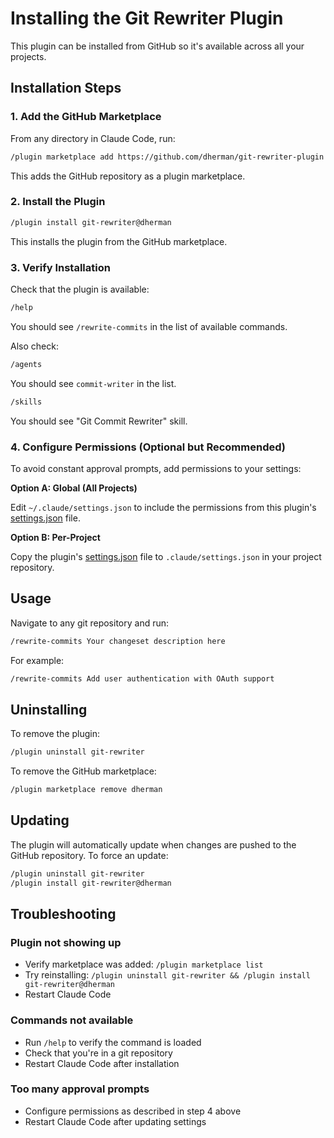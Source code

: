 # Installing the Git Rewriter Plugin

This plugin can be installed from GitHub so it's available across all your projects.

## Installation Steps

### 1. Add the GitHub Marketplace

From any directory in Claude Code, run:

```bash
/plugin marketplace add https://github.com/dherman/git-rewriter-plugin
```

This adds the GitHub repository as a plugin marketplace.

### 2. Install the Plugin

```bash
/plugin install git-rewriter@dherman
```

This installs the plugin from the GitHub marketplace.

### 3. Verify Installation

Check that the plugin is available:

```bash
/help
```

You should see `/rewrite-commits` in the list of available commands.

Also check:

```bash
/agents
```

You should see `commit-writer` in the list.

```bash
/skills
```

You should see "Git Commit Rewriter" skill.

### 4. Configure Permissions (Optional but Recommended)

To avoid constant approval prompts, add permissions to your settings:

**Option A: Global (All Projects)**

Edit `~/.claude/settings.json` to include the permissions from this plugin's [settings.json](settings.json) file.

**Option B: Per-Project**

Copy the plugin's [settings.json](settings.json) file to `.claude/settings.json` in your project repository.

## Usage

Navigate to any git repository and run:

```bash
/rewrite-commits Your changeset description here
```

For example:

```bash
/rewrite-commits Add user authentication with OAuth support
```

## Uninstalling

To remove the plugin:

```bash
/plugin uninstall git-rewriter
```

To remove the GitHub marketplace:

```bash
/plugin marketplace remove dherman
```

## Updating

The plugin will automatically update when changes are pushed to the GitHub repository. To force an update:

```bash
/plugin uninstall git-rewriter
/plugin install git-rewriter@dherman
```

## Troubleshooting

### Plugin not showing up

- Verify marketplace was added: `/plugin marketplace list`
- Try reinstalling: `/plugin uninstall git-rewriter && /plugin install git-rewriter@dherman`
- Restart Claude Code

### Commands not available

- Run `/help` to verify the command is loaded
- Check that you're in a git repository
- Restart Claude Code after installation

### Too many approval prompts

- Configure permissions as described in step 4 above
- Restart Claude Code after updating settings

